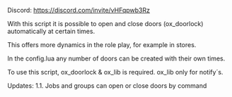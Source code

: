 Discord: https://discord.com/invite/vHFqpwb3Rz

With this script it is possible to open and close doors (ox_doorlock) automatically at certain times.

This offers more dynamics in the role play, for example in stores.

In the config.lua any number of doors can be created with their own times.

To use this script, ox_doorlock & ox_lib is required.
ox_lib only for notify´s.

Updates:
1.1.
Jobs and groups can open or close doors by command
